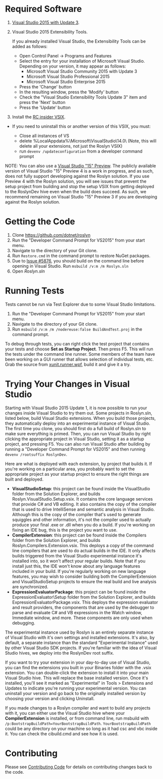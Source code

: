 # Required Software

1. [Visual Studio 2015 with Update 3](http://go.microsoft.com/fwlink/?LinkId=691129).
2. Visual Studio 2015 Extensibility Tools.
 
    If you already installed Visual Studio, the Extensibility Tools can be added as follows: 
    - Open Control Panel -> Programs and Features
    - Select the entry for your installation of Microsoft Visual Studio. Depending on your version, it may appear as follows:
        - Microsoft Visual Studio Community 2015 with Update 3
        - Microsoft Visual Studio Professional 2015
        - Microsoft Visual Studio Enterprise 2015
    - Press the 'Change' button
    - In the resulting window, press the 'Modify' button
    - Check the "Visual Studio Extensibility Tools Update 3" item and press the 'Next' button
    - Press the 'Update' button
3. Install the [RC insider VSIX](https://dotnet.myget.org/F/roslyn/vsix/eb2680f2-4e63-44a8-adf6-2e667d9f689c-2.0.0.6110410.vsix).

  - If you need to uninstall this or another version of this VSIX, you must:
    
    - Close all instances of VS
    -	delete %LocalAppdata%\Microsoft\VisualStudio\14.0\ (Note, this will delete all your extensions, not just the Roslyn VSIX)
    - run `devenv /updateconfiguration` from a developer command prompt



NOTE: You can also use a [Visual Studio "15" Preview](https://www.visualstudio.com/news/releasenotes/vs15-relnotes). The publicly available version of Visual Studio "15" Preview 4 is a work in progress, and as such, does not fully support developing against the Roslyn solution. If you use Preview 4 with the Roslyn solution, you will see issues that prevent the setup project from building and stop the setup VSIX from getting deployed to the RoslynDev hive even when the build does succeed. As such, we recommend remaining on Visual Studio "15" Preview 3 if you are developing against the Roslyn solution. 

# Getting the Code

1. Clone https://github.com/dotnet/roslyn
2. Run the "Developer Command Prompt for VS2015" from your start menu.
3. Navigate to the directory of your Git clone.
4. Run `Restore.cmd` in the command prompt to restore NuGet packages.
5. Due to [Issue #5876](https://github.com/dotnet/roslyn/issues/5876), you should build on the command line before opening in Visual Studio. Run `msbuild /v:m /m Roslyn.sln`
6. Open _Roslyn.sln_

# Running Tests

Tests cannot be run via Test Explorer due to some Visual Studio limitations.

1. Run the "Developer Command Prompt for VS2015" from your start menu.
2. Navigate to the directory of your Git clone.
3. Run `msbuild /v:m /m /nodereuse:false BuildAndTest.proj` in the command prompt.

To debug through tests, you can right click the test project that contains your
tests and choose **Set as Startup Project**. Then press F5. This will run the
tests under the command line runner.  Some members of the team have been
working on a GUI runner that allows selection of individual tests, etc.  Grab
the source from
[xunit.runner.wpf](https://github.com/pilchie/xunit.runner.wpf), build it and
give it a try.

# Trying Your Changes in Visual Studio

Starting with Visual Studio 2015 Update 1, it is now possible to run your changes inside Visual
Studio to try them out. Some projects in Roslyn.sln, listed below, build Visual
Studio extensions. When you build those projects, they automatically deploy
into an experimental instance of Visual Studio. The first time you clone, you
should first do a full build of Roslyn.sln to make sure everything is primed.
Then, you can run Visual Studio by right clicking the appropriate project in
Visual Studio, setting it as a startup project, and pressing F5. You can also
run Visual Studio after building by running a "Developer Command Prompt for
VS2015" and then running `devenv /rootsuffix RoslynDev`.

Here are what is deployed with each extension, by project that builds it. If
you're working on a particular area, you probably want to set the appropriate
project as your startup project to ensure the right things are built and
deployed.

- **VisualStudioSetup**: this project can be found inside the VisualStudio folder
  from the Solution Explorer, and builds Roslyn.VisualStudio.Setup.vsix. It
  contains the core language services that provide C# and VB editing. It also
  contains the copy of the compiler that is used to drive IntelliSense and
  semantic analysis in Visual Studio. Although this is the copy of the compiler
  that's used to generate squiggles and other information, it's not the
  compiler used to actually produce your final .exe or .dll when you do a
  build. If you're working on fixing an IDE bug, this is the project you want
  to use.
- **CompilerExtension**: this project can be found inside the Compilers folder
  from the Solution Explorer, and builds Roslyn.Compilers.Extension.vsix.
  This deploys a copy of the command line compilers that are used to do actual
  builds in the IDE. It only affects builds triggered from the Visual Studio
  experimental instance it's installed into, so it won't affect your regular
  builds. Note that if you install just this, the IDE won't know about any
  language features included in your build. If you're regularly working on new
  language features, you may wish to consider building both the
  CompilerExtension and VisualStudioSetup projects to ensure the real build and
  live analysis are synchronized.
- **ExpressionEvaluatorPackage**: this project can be found inside the
  ExpressionEvaluator\Setup folder from the Solution Explorer, and builds
  ExpressionEvaluatorPackage.vsix. This deploys the expression evaluator and
  result providers, the components that are used by the debugger to parse and
  evaluate C# and VB expressions in the Watch window, Immediate window, and
  more. These components are only used when debugging.

The experimental instance used by Roslyn is an entirely separate instance of
Visual Studio with it's own settings and installed extensions. It's also, by
default, a separate instance than the standard "Experimental Instance" used by
other Visual Studio SDK projects. If you're familiar with the idea of Visual
Studio hives, we deploy into the RoslynDev root suffix.

If you want to try your extension in your day-to-day use of Visual Studio, you
can find the extensions you built in your Binaries folder with the .vsix
extension. You can double-click the extension to install it into your main
Visual Studio hive. This will replace the base installed version. Once it's
installed, you'll see it marked as "Experimental" in Tools > Extensions and
Updates to indicate you're running your experimental version. You can uninstall
your version and go back to the originally installed version by choosing your
version and clicking Uninstall.

If you made changes to a Roslyn compiler and want to build any projects with it, you can either
use the Visual Studio hive where your **CompilerExtension** is installed, or from
command line, run msbuild with `/p:BootstrapBuildPath=YourBootstrapBuildPath`.
`YourBootstrapBuildPath` could be any directory on your machine so long as it had
csc and vbc inside it. You can check the cibuild.cmd and see how it is used.

# Contributing

Please see [Contributing Code](https://github.com/dotnet/roslyn/wiki/Contributing-Code) for details on contributing changes back to the code.
